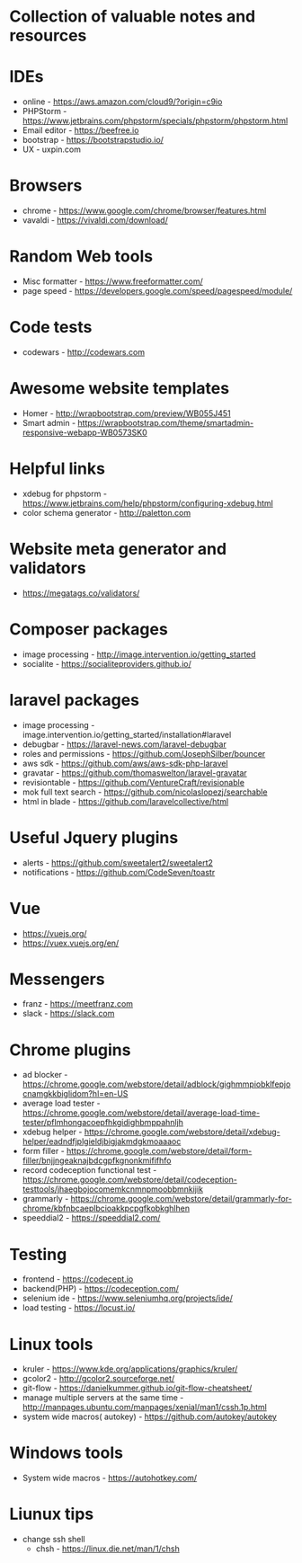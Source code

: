 # Collection of valuable notes and resources

# IDEs
* online - https://aws.amazon.com/cloud9/?origin=c9io
* PHPStorm - https://www.jetbrains.com/phpstorm/specials/phpstorm/phpstorm.html
* Email editor - https://beefree.io
* bootstrap - https://bootstrapstudio.io/
* UX - uxpin.com

# Browsers
* chrome - https://www.google.com/chrome/browser/features.html
* vavaldi - https://vivaldi.com/download/

# Random Web tools
* Misc formatter - https://www.freeformatter.com/
* page speed - https://developers.google.com/speed/pagespeed/module/

# Code tests
* codewars - http://codewars.com

# Awesome website templates
* Homer - http://wrapbootstrap.com/preview/WB055J451
* Smart admin - https://wrapbootstrap.com/theme/smartadmin-responsive-webapp-WB0573SK0

# Helpful links
* xdebug for phpstorm - https://www.jetbrains.com/help/phpstorm/configuring-xdebug.html
* color schema generator - http://paletton.com

# Website meta generator and validators
* https://megatags.co/validators/

# Composer packages
* image processing - http://image.intervention.io/getting_started
* socialite - https://socialiteproviders.github.io/

# laravel packages
* image processing - image.intervention.io/getting_started/installation#laravel
* debugbar - https://laravel-news.com/laravel-debugbar
* roles and permissions - https://github.com/JosephSilber/bouncer
* aws sdk - https://github.com/aws/aws-sdk-php-laravel
* gravatar - https://github.com/thomaswelton/laravel-gravatar
* revisiontable - https://github.com/VentureCraft/revisionable
* mok full text search - https://github.com/nicolaslopezj/searchable
* html in blade - https://github.com/laravelcollective/html

# Useful Jquery plugins
* alerts - https://github.com/sweetalert2/sweetalert2
* notifications - https://github.com/CodeSeven/toastr

# Vue
* https://vuejs.org/
* https://vuex.vuejs.org/en/

# Messengers
* franz - https://meetfranz.com
* slack - https://slack.com

# Chrome plugins
* ad blocker - https://chrome.google.com/webstore/detail/adblock/gighmmpiobklfepjocnamgkkbiglidom?hl=en-US
* average load tester - https://chrome.google.com/webstore/detail/average-load-time-tester/pflmhongacoepfhkgidighbmppahnljh
* xdebug helper - https://chrome.google.com/webstore/detail/xdebug-helper/eadndfjplgieldjbigjakmdgkmoaaaoc
* form filler - https://chrome.google.com/webstore/detail/form-filler/bnjjngeaknajbdcgpfkgnonkmififhfo
* record codeception functional test - https://chrome.google.com/webstore/detail/codeception-testtools/jhaegbojocomemkcnmnpmoobbmnkijik
* grammarly - https://chrome.google.com/webstore/detail/grammarly-for-chrome/kbfnbcaeplbcioakkpcpgfkobkghlhen
* speeddial2 - https://speeddial2.com/

# Testing
* frontend - https://codecept.io
* backend(PHP) - https://codeception.com/
* selenium ide - https://www.seleniumhq.org/projects/ide/
* load testing - https://locust.io/

# Linux tools
* kruler - https://www.kde.org/applications/graphics/kruler/
* gcolor2 - http://gcolor2.sourceforge.net/
* git-flow - https://danielkummer.github.io/git-flow-cheatsheet/
* manage multiple servers at the same time - http://manpages.ubuntu.com/manpages/xenial/man1/cssh.1p.html
* system wide macros( autokey) - https://github.com/autokey/autokey

# Windows tools
* System wide macros - https://autohotkey.com/

# Liunux tips
* change ssh shell
  * chsh - https://linux.die.net/man/1/chsh
